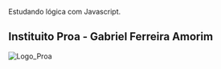 Estudando lógica com Javascript.

## Instituito Proa - Gabriel Ferreira Amorim

![Logo_Proa](https://www.proa.org.br/wp-content/themes/monsi/assets/img/logo-nova.svg)
